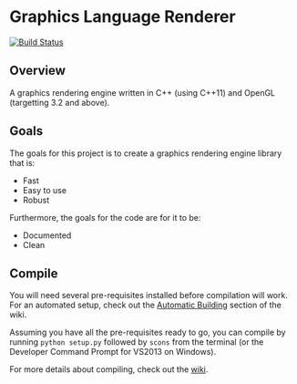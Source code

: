 Graphics Language Renderer
==========================

[![Build Status](https://travis-ci.org/jarrettchisholm/glr.png)](https://travis-ci.org/jarrettchisholm/glr)

Overview
--------
A graphics rendering engine written in C++ (using C++11) and OpenGL (targetting 3.2 and above).

Goals
-----
The goals for this project is to create a graphics rendering engine library that is:
- Fast
- Easy to use
- Robust

Furthermore, the goals for the code are for it to be:
- Documented
- Clean

Compile
-------
You will need several pre-requisites installed before compilation will work.  For an automated setup, check out
the [Automatic Building](https://github.com/jarrettchisholm/glr/wiki/Automatic-Building) section of the wiki.

Assuming you have all the pre-requisites ready to go, you can compile by running `python setup.py` followed by `scons` from the terminal (or
the Developer Command Prompt for VS2013 on Windows).

For more details about compiling, check out the [wiki](https://github.com/jarrettchisholm/glr/wiki).
